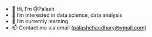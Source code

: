 - 👋 Hi, I’m @Palash
- 👀 I’m interested in data science, data analysis
- 🌱 I’m currently learning 
- 📫 Contact me via email (palashchaudhary@ymail.com)

<!---
Aricnos/Aricnos is a ✨ special ✨ repository because its `README.md` (this file) appears on your GitHub profile.
You can click the Preview link to take a look at your changes.
--->
